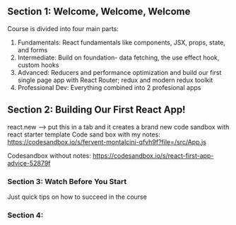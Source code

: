 ## Section 1: Welcome, Welcome, Welcome 
Course is divided into four main parts: 
1. Fundamentals: React fundamentals like components, JSX, props, state, and forms 
3. Intermediate: Build on foundation- data fetching, the use effect hook, custom hooks 
4. Advanced: Reducers and performance optimization and build our first single page app with React Router; redux and modern redux toolkit
5. Professional Dev: Everything combined into 2 profesional apps

## Section 2: Building Our First React App!
react.new --> put this in a tab and it creates a brand new code sandbox with react starter template 
Code sand box with my notes:
https://codesandbox.io/s/fervent-montalcini-qfvh9f?file=/src/App.js

Codesandbox without notes:
https://codesandbox.io/s/react-first-app-advice-52879f

### Section 3: Watch Before You Start
Just quick tips on how to succeed in the course 

### Section 4: 
